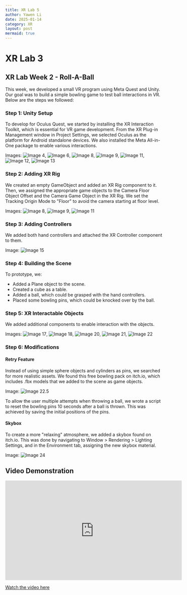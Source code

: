 ```yaml
---
title: XR Lab 5
author: Yawen Li
date: 2025-01-14
category: XR
layout: post
mermaid: true
---
```


# XR Lab 3
## XR Lab Week 2 - Roll-A-Ball

This week, we developed a small VR program using Meta Quest and Unity. Our goal was to build a simple bowling game to test ball interactions in VR. Below are the steps we followed:

### Step 1: Unity Setup
To develop for Oculus Quest, we started by installing the XR Interaction Toolkit, which is essential for VR game development. From the XR Plug-in Management window in Project Settings, we selected Oculus as the platform for Android standalone devices. We also installed the Meta All-in-One package to enable various interactions.

Images: ![Image 4](https://github.com/XRceci/ClassXR/raw/master/assets/image/4.png), ![Image 6](https://github.com/XRceci/ClassXR/raw/master/assets/image/6.png), ![Image 8](https://github.com/XRceci/ClassXR/raw/master/assets/image/8.png), ![Image 9](https://github.com/XRceci/ClassXR/raw/master/assets/image/9.png), ![Image 11](https://github.com/XRceci/ClassXR/raw/master/assets/image/11.png), ![Image 12](https://github.com/XRceci/ClassXR/raw/master/assets/image/12.png), ![Image 13](https://github.com/XRceci/ClassXR/raw/master/assets/image/13.png)

### Step 2: Adding XR Rig
We created an empty GameObject and added an XR Rig component to it. Then, we assigned the appropriate game objects to the Camera Floor Object Offset and the Camera Game Object in the XR Rig. We set the Tracking Origin Mode to "Floor" to avoid the camera starting at floor level.

Images: ![Image 8](https://github.com/XRceci/ClassXR/raw/master/assets/image/8.png), ![Image 9](https://github.com/XRceci/ClassXR/raw/master/assets/image/9.png), ![Image 11](https://github.com/XRceci/ClassXR/raw/master/assets/image/11.png)

### Step 3: Adding Controllers
We added both hand controllers and attached the XR Controller component to them.

Image: ![Image 15](https://github.com/XRceci/ClassXR/raw/master/assets/image/15.png)

### Step 4: Building the Scene
To prototype, we:
- Added a Plane object to the scene.
- Created a cube as a table.
- Added a ball, which could be grasped with the hand controllers.
- Placed some bowling pins, which could be knocked over by the ball.

### Step 5: XR Interactable Objects
We added additional components to enable interaction with the objects.

Images: ![Image 17](https://github.com/XRceci/ClassXR/raw/master/assets/image/17.png), ![Image 18](https://github.com/XRceci/ClassXR/raw/master/assets/image/18.png), ![Image 20](https://github.com/XRceci/ClassXR/raw/master/assets/image/20.png), ![Image 21](https://github.com/XRceci/ClassXR/raw/master/assets/image/21.png), ![Image 22](https://github.com/XRceci/ClassXR/raw/master/assets/image/22.png)

### Step 6: Modifications
#### Retry Feature
Instead of using simple sphere objects and cylinders as pins, we searched for more realistic assets. We found this free bowling pack on itch.io, which includes .fbx models that we added to the scene as game objects.

Image: ![Image 22.5](https://github.com/XRceci/ClassXR/raw/master/assets/image/22.5.png)

To allow the user multiple attempts when throwing a ball, we wrote a script to reset the bowling pins 10 seconds after a ball is thrown. This was achieved by saving the initial positions of the pins.

#### Skybox
To create a more "relaxing" atmosphere, we added a skybox found on itch.io. This was done by navigating to Window > Rendering > Lighting Settings, and in the Environment tab, assigning the new skybox material.

Image: ![Image 24](https://github.com/XRceci/ClassXR/raw/master/assets/image/24.png)


## Video Demonstration

<iframe width="560" height="315" 
    src="https://www.youtube.com/embed/WGSwOAnNJhY" 
    frameborder="0" 
    allow="accelerometer; autoplay; clipboard-write; encrypted-media; gyroscope; picture-in-picture" 
    allowfullscreen>
</iframe>

[Watch the video here](https://youtu.be/WGSwOAnNJhY)


